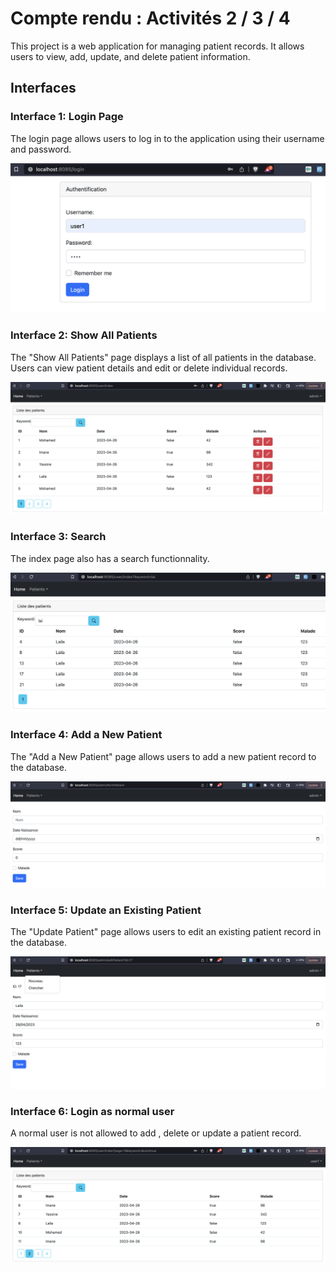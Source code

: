 # Compte rendu : Activités 2 / 3 / 4

This project is a web application for managing patient records. It allows users to view, add, update, and delete patient information.

## Interfaces

### Interface 1: Login Page

The login page allows users to log in to the application using their username and password.

![Login Page](/images/login.png)

### Interface 2: Show All Patients

The "Show All Patients" page displays a list of all patients in the database. Users can view patient details and edit or delete individual records.

![Show All Patients](/images/index.png)

### Interface 3: Search

The index page also has a search functionnality.

![Show All Patients](/images/search.png)

### Interface 4: Add a New Patient

The "Add a New Patient" page allows users to add a new patient record to the database.

![Add a New Patient](/images/add.png)

### Interface 5: Update an Existing Patient

The "Update Patient" page allows users to edit an existing patient record in the database.

![Update an Existing Patient](/images/edit.png)

### Interface 6: Login as normal user

A normal user is not allowed to add , delete or update a patient record.

![Normal user](/images/user-normal.png)

